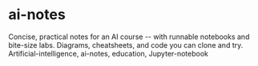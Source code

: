 # ai-notes
Concise, practical notes for an AI course -- with runnable notebooks and bite-size labs. Diagrams, cheatsheets, and code you can clone and try. Artificial-intelligence, ai-notes, education, Jupyter-notebook
